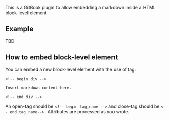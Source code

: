 This is a GitBook plugin to allow embedding a markdown inside a HTML block-level element.

## Example

TBD 


## How to embed block-level element

You can embed a new block-level element with the use of tag:

```
<!-- begin div -->

Insert markdown content here.

<!-- end div -->
```

An open-tag should be  `<!-- begin tag_name -->` and close-tag should be `<-- end tag_name-->`  . Attributes are processed as you wrote.

